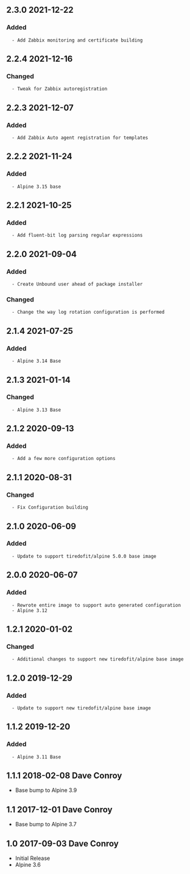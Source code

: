 ## 2.3.0 2021-12-22 <dave at tiredofit dot ca>

   ### Added
      - Add Zabbix monitoring and certificate building


## 2.2.4 2021-12-16 <dave at tiredofit dot ca>

   ### Changed
      - Tweak for Zabbix autoregistration


## 2.2.3 2021-12-07 <dave at tiredofit dot ca>

   ### Added
      - Add Zabbix Auto agent registration for templates


## 2.2.2 2021-11-24 <dave at tiredofit dot ca>

   ### Added
      - Alpine 3.15 base


## 2.2.1 2021-10-25 <dave at tiredofit dot ca>

   ### Added
      - Add fluent-bit log parsing regular expressions


## 2.2.0 2021-09-04 <dave at tiredofit dot ca>

   ### Added
      - Create Unbound user ahead of package installer

   ### Changed
      - Change the way log rotation configuration is performed


## 2.1.4 2021-07-25 <dave at tiredofit dot ca>

   ### Added
      - Alpine 3.14 Base


## 2.1.3 2021-01-14 <dave at tiredofit dot ca>

   ### Changed
      - Alpine 3.13 Base         


## 2.1.2 2020-09-13 <dave at tiredofit dot ca>

   ### Added
      - Add a few more configuration options


## 2.1.1 2020-08-31 <dave at tiredofit dot ca>

   ### Changed
      - Fix Configuration building


## 2.1.0 2020-06-09 <dave at tiredofit dot ca>

   ### Added
      - Update to support tiredofit/alpine 5.0.0 base image


## 2.0.0 2020-06-07 <dave at tiredofit dot ca>

   ### Added
      - Rewrote entire image to support auto generated configuration
      - Alpine 3.12


## 1.2.1 2020-01-02 <dave at tiredofit dot ca>

   ### Changed
      - Additional changes to support new tiredofit/alpine base image


## 1.2.0 2019-12-29 <dave at tiredofit dot ca>

   ### Added
      - Update to support new tiredofit/alpine base image


## 1.1.2 2019-12-20 <dave at tiredofit dot ca>

   ### Added
      - Alpine 3.11 Base


## 1.1.1 2018-02-08 Dave Conroy <dave at tiredofit dot ca>

* Base bump to Alpine 3.9

## 1.1 2017-12-01 Dave Conroy <dave at tiredofit dot ca>

* Base bump to Alpine 3.7

## 1.0 2017-09-03 Dave Conroy <dave at tiredofit dot ca>

* Initial Release
* Alpine 3.6

